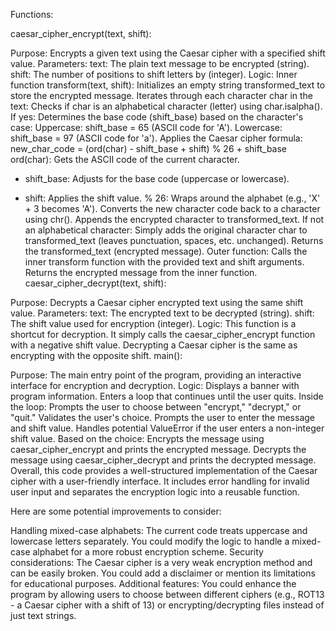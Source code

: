 Functions:

caesar_cipher_encrypt(text, shift):

Purpose: Encrypts a given text using the Caesar cipher with a specified shift value.
Parameters:
text: The plain text message to be encrypted (string).
shift: The number of positions to shift letters by (integer).
Logic:
Inner function transform(text, shift):
Initializes an empty string transformed_text to store the encrypted message.
Iterates through each character char in the text:
Checks if char is an alphabetical character (letter) using char.isalpha().
If yes:
Determines the base code (shift_base) based on the character's case:
Uppercase: shift_base = 65 (ASCII code for 'A').
Lowercase: shift_base = 97 (ASCII code for 'a').
Applies the Caesar cipher formula:
new_char_code = (ord(char) - shift_base + shift) % 26 + shift_base
ord(char): Gets the ASCII code of the current character.
- shift_base: Adjusts for the base code (uppercase or lowercase).
+ shift: Applies the shift value.
% 26: Wraps around the alphabet (e.g., 'X' + 3 becomes 'A').
Converts the new character code back to a character using chr().
Appends the encrypted character to transformed_text.
If not an alphabetical character:
Simply adds the original character char to transformed_text (leaves punctuation, spaces, etc. unchanged).
Returns the transformed_text (encrypted message).
Outer function:
Calls the inner transform function with the provided text and shift arguments.
Returns the encrypted message from the inner function.
caesar_cipher_decrypt(text, shift):

Purpose: Decrypts a Caesar cipher encrypted text using the same shift value.
Parameters:
text: The encrypted text to be decrypted (string).
shift: The shift value used for encryption (integer).
Logic:
This function is a shortcut for decryption. It simply calls the caesar_cipher_encrypt function with a negative shift value. Decrypting a Caesar cipher is the same as encrypting with the opposite shift.
main():

Purpose: The main entry point of the program, providing an interactive interface for encryption and decryption.
Logic:
Displays a banner with program information.
Enters a loop that continues until the user quits.
Inside the loop:
Prompts the user to choose between "encrypt," "decrypt," or "quit."
Validates the user's choice.
Prompts the user to enter the message and shift value.
Handles potential ValueError if the user enters a non-integer shift value.
Based on the choice:
Encrypts the message using caesar_cipher_encrypt and prints the encrypted message.
Decrypts the message using caesar_cipher_decrypt and prints the decrypted message.
Overall, this code provides a well-structured implementation of the Caesar cipher with a user-friendly interface. It includes error handling for invalid user input and separates the encryption logic into a reusable function.

Here are some potential improvements to consider:

Handling mixed-case alphabets: The current code treats uppercase and lowercase letters separately. You could modify the logic to handle a mixed-case alphabet for a more robust encryption scheme.
Security considerations: The Caesar cipher is a very weak encryption method and can be easily broken. You could add a disclaimer or mention its limitations for educational purposes.
Additional features: You could enhance the program by allowing users to choose between different ciphers (e.g., ROT13 - a Caesar cipher with a shift of 13) or encrypting/decrypting files instead of just text strings.
